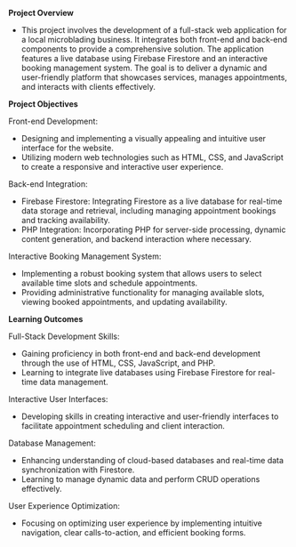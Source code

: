 **Project Overview**
- This project involves the development of a full-stack web application for a local microblading business. It integrates both front-end and back-end components to provide a comprehensive solution. The application features a live database using Firebase Firestore and an interactive booking management system. The goal is to deliver a dynamic and user-friendly platform that showcases services, manages appointments, and interacts with clients effectively.

**Project Objectives**

Front-end Development:
- Designing and implementing a visually appealing and intuitive user interface for the website.
- Utilizing modern web technologies such as HTML, CSS, and JavaScript to create a responsive and interactive user experience.

Back-end Integration:
- Firebase Firestore: Integrating Firestore as a live database for real-time data storage and retrieval, including managing appointment bookings and tracking availability.
- PHP Integration: Incorporating PHP for server-side processing, dynamic content generation, and backend interaction where necessary.

Interactive Booking Management System:
- Implementing a robust booking system that allows users to select available time slots and schedule appointments.
- Providing administrative functionality for managing available slots, viewing booked appointments, and updating availability.

**Learning Outcomes**

Full-Stack Development Skills:
- Gaining proficiency in both front-end and back-end development through the use of HTML, CSS, JavaScript, and PHP.
- Learning to integrate live databases using Firebase Firestore for real-time data management.

Interactive User Interfaces:
- Developing skills in creating interactive and user-friendly interfaces to facilitate appointment scheduling and client interaction.

Database Management:
- Enhancing understanding of cloud-based databases and real-time data synchronization with Firestore.
- Learning to manage dynamic data and perform CRUD operations effectively.
  
User Experience Optimization:
- Focusing on optimizing user experience by implementing intuitive navigation, clear calls-to-action, and efficient booking forms.
